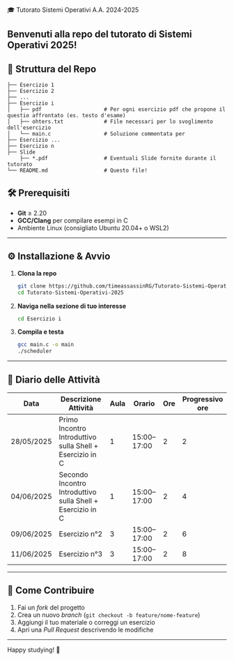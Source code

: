 🎓 Tutorato Sistemi Operativi A.A. 2024-2025

Benvenuti alla repo del tutorato di **Sistemi Operativi 2025**!
---

## 📂 Struttura del Repo

```
├── Esercizio 1
├── Esercizio 2
├── ...
├── Esercizio i
│   ├── pdf                    # Per ogni esercizio pdf che propone il questio affrontato (es. testo d'esame)
│   ├── ohters.txt             # File necessari per lo svoglimento dell'esercizio 
│   └── main.c                 # Soluzione commentata per
├── Esercizio ...
├── Esercizio n
├── Slide
    ├── *.pdf                  # Eventuali Slide fornite durante il tutorato
└── README.md                  # Questo file!
````

## 🛠️ Prerequisiti

- **Git** ≥ 2.20  
- **GCC/Clang** per compilare esempi in C  
- Ambiente Linux (consigliato Ubuntu 20.04+ o WSL2)  

---

## ⚙️ Installazione & Avvio

1. **Clona la repo**  
   ```bash
   git clone https://github.com/timeassassinRG/Tutorato-Sistemi-Operativi-2025.git
   cd Tutorato-Sistemi-Operativi-2025
   ````

2. **Naviga nella sezione di tuo interesse**

   ```bash
   cd Esercizio i
   ```

3. **Compila e testa**

   ```bash
   gcc main.c -o main
   ./scheduler
   ```

---

## 📝 Diario delle Attività

| Data       | Descrizione Attività                                                                   | Aula | Orario      | Ore | Progressivo ore |
| ---------- | -------------------------------------------------------------------------------------- | ---- | ----------- | --- | --------------- |
| 28/05/2025 | Primo Incontro Introduttivo sulla Shell + Esercizio in C                               | 1    | 15:00–17:00 | 2   | 2               |
| 04/06/2025 | Secondo Incontro Introduttivo sulla Shell + Esercizio in C                             | 1    | 15:00–17:00 | 2   | 4               |
| 09/06/2025 | Esercizio n°2                                                                          | 3    | 15:00–17:00 | 2   | 6               |
| 11/06/2025 | Esercizio n°3                                                                          | 3    | 15:00–17:00 | 2   | 8               |

---

## 🎯 Come Contribuire

1. Fai un *fork* del progetto
2. Crea un nuovo *branch* (`git checkout -b feature/nome-feature`)
3. Aggiungi il tuo materiale o correggi un esercizio
4. Apri una *Pull Request* descrivendo le modifiche

---

Happy studying! 🚀

```
